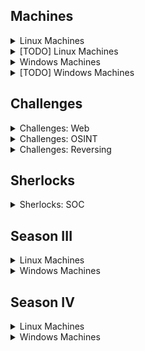 ## Machines

<details>
<br>
<summary> Linux Machines </summary>

| Box Name     | HackTheBox Link                                              | Writeup                                                      | Release Date | Difficulty |
| ------------ | ------------------------------------------------------------ | ------------------------------------------------------------ | ------------ | ---------- |
| Lame         | [Lame](https://app.hackthebox.com/machines/Lame)             | [Lame](https://htbwp.readthedocs.io/en/latest/linux/Lame.html) | 2017         | Easy       |
| Brainfuck    | [Brainfuck](https://app.hackthebox.com/machines/Brainfuck)   | [Brainfuck](https://htbwp.readthedocs.io/en/latest/linux/Brainfuck.html) | 2017         | Insane     |
| Shocker      | [Shocker](https://app.hackthebox.com/machines/Shocker)       | [Shocker](https://htbwp.readthedocs.io/en/latest/linux/Shocker.html) | 2017         | Easy       |
| Bashed       | [Bashed](https://app.hackthebox.com/machines/Bashed)         | [Bashed](https://htbwp.readthedocs.io/en/latest/linux/Bashed.html) | 2017         | Easy       |
| Nibbles      | [Nibbles](https://app.hackthebox.com/machines/Nibbles)       | [Nibbles](https://htbwp.readthedocs.io/en/latest/linux/Nibbles.html) | 2018         | Easy       |
| Beep         | [Beep](https://app.hackthebox.com/machines/Beep)             | [Beep](https://htbwp.readthedocs.io/en/latest/linux/Beep.html) | 2017         | Easy       |
| Cronos       | [Cronos](https://app.hackthebox.com/machines/Cronos)         | [Cronos](https://htbwp.readthedocs.io/en/latest/linux/Cronos.html) | 2017         | Medium     |
| Nineveh      | [Nineveh](https://app.hackthebox.com/machines/Nineveh)       | [Nineveh](https://htbwp.readthedocs.io/en/latest/linux/Nineveh.html) | 2017         | Medium     |
| Sense        | [Sense](https://app.hackthebox.com/machines/Sense)           | [Sense](https://htbwp.readthedocs.io/en/latest/linux/Sense.html) | 2017         | Easy       |
| Solidstate   | [Solidstate](https://app.hackthebox.com/machines/Solidstate) | [Solidstate](https://htbwp.readthedocs.io/en/latest/linux/Solidstate.html) | 2017         | Medium     |
| Node         | [Node](https://app.hackthebox.com/machines/Node)             | [Node](https://htbwp.readthedocs.io/en/latest/linux/Node.html) | 2017         | Medium     |
| Valentine    | [Valentine](https://app.hackthebox.com/machines/Valentine)   | [Valentine](https://htbwp.readthedocs.io/en/latest/linux/Valentine.html) | 2018         | Easy       |
| Poison       | [Poison](https://app.hackthebox.com/machines/Poison)         | [Poison](https://htbwp.readthedocs.io/en/latest/linux/Poison.html) | 2018         | Medium     |
| Sunday       | [Sunday](https://app.hackthebox.com/machines/Sunday)         | [Sunday](https://htbwp.readthedocs.io/en/latest/linux/Sunday.html) | 2018         | Easy       |
| Tartarsauce  | [Tartarsauce](https://app.hackthebox.com/machines/Tartarsauce) | [Tartarsauce](https://htbwp.readthedocs.io/en/latest/linux/Tartarsauce.html) | 2018         | Medium     |
| Irked        | [Irked](https://app.hackthebox.com/machines/Irked)           | [Irked](https://htbwp.readthedocs.io/en/latest/linux/Irked.html) | 2018         | Easy       |
| Friendzone   | [Friendzone](https://app.hackthebox.com/machines/Friendzone) | [Friendzone](https://htbwp.readthedocs.io/en/latest/linux/Friendzone.html) | 2019         | Easy       |
| Swagshop     | [Swagshop](https://app.hackthebox.com/machines/Swagshop)     | [Swagshop](https://htbwp.readthedocs.io/en/latest/linux/Swagshop.html) | 2019         | Easy       |
| Networked    | [Networked](https://app.hackthebox.com/machines/Networked)   | [Networked](https://htbwp.readthedocs.io/en/latest/linux/Networked.html) | 2019         | Easy       |
| Jarvis       | [Jarvis](https://app.hackthebox.com/machines/Jarvis)         | [Jarvis](https://htbwp.readthedocs.io/en/latest/linux/Jarvis.html) | 2019         | Medium     |
| Mirai        | [Mirai](https://app.hackthebox.com/machines/Mirai)           | [Mirai](https://htbwp.readthedocs.io/en/latest/linux/Mirai.html) | 2017         | Easy       |
| Popcorn      | [Popcorn](https://app.hackthebox.com/machines/Popcorn)       | [Popcorn](https://htbwp.readthedocs.io/en/latest/linux/Popcorn.html) | 2017         | Medium     |
| Haircut      | [Haircut](https://app.hackthebox.com/machines/Haircut)       | [Haircut](https://htbwp.readthedocs.io/en/latest/linux/Haircut.html) | 2017         | Medium     |
| Blocky       | [Blocky](https://app.hackthebox.com/machines/Blocky)         | [Blocky](https://htbwp.readthedocs.io/en/latest/linux/Blocky.html) | 2017         | Easy       |
| Frolic       | [Frolic](https://app.hackthebox.com/machines/Frolic)         | [Frolic](https://htbwp.readthedocs.io/en/latest/linux/Frolic.html) | 2018         | Easy       |
| Postman      | [Postman](https://app.hackthebox.com/machines/Postman)       | [Postman](https://htbwp.readthedocs.io/en/latest/linux/Postman.html) | 2019         | Easy       |
| Mango        | [Mango](https://app.hackthebox.com/machines/Mango)           | [Mango](https://htbwp.readthedocs.io/en/latest/linux/Mango.html) | 2019         | Medium     |
| Traverxec    | [Traverxec](https://app.hackthebox.com/machines/Traverxec)   | [Traverxec](https://htbwp.readthedocs.io/en/latest/linux/Traverxec.html) | 2019         | Easy       |
| OpenAdmin    | [OpenAdmin](https://app.hackthebox.com/machines/OpenAdmin)   | [OpenAdmin](https://htbwp.readthedocs.io/en/latest/linux/OpenAdmin.html) | 2020         | Easy       |
| Magic        | [Magic](https://app.hackthebox.com/machines/Magic)           | [Magic](https://htbwp.readthedocs.io/en/latest/linux/Magic.html) | 2020         | Medium     |
| Admirer      | [Admirer](https://app.hackthebox.com/machines/Admirer)       | [Admirer](https://htbwp.readthedocs.io/en/latest/linux/Admirer.html) | 2020         | Easy       |
| Blunder      | [Blunder](https://app.hackthebox.com/machines/Blunder)       | [Blunder](https://htbwp.readthedocs.io/en/latest/linux/Blunder.html) | 2020         | Easy       |
| Tabby        | [Tabby](https://app.hackthebox.com/machines/Tabby)           | [Tabby](https://htbwp.readthedocs.io/en/latest/linux/Tabby.html) | 2020         | Easy       |
| Doctor       | [Doctor](https://app.hackthebox.com/machines/Doctor)         | [Doctor](https://htbwp.readthedocs.io/en/latest/linux/Doctor.html) | 2020         | Easy       |
| SneakyMailer | [SneakyMailer](https://app.hackthebox.com/machines/SneakyMailer) | [SneakyMailer](https://htbwp.readthedocs.io/en/latest/linux/SneakyMailer.html) | 2020         | Medium     |
| Passage      | [Passage](https://app.hackthebox.com/machines/Passage)       | [Passage](https://htbwp.readthedocs.io/en/latest/linux/Passage.html) | 2020         | Medium     |
| Luanne       | [Luanne](https://app.hackthebox.com/machines/Luanne)         | [Luanne](https://htbwp.readthedocs.io/en/latest/linux/Luanne.html) | 2020         | Easy       |
| Time         | [Time](https://app.hackthebox.com/machines/Time)             | [Time](https://htbwp.readthedocs.io/en/latest/linux/Time.html) | 2020         | Medium     |
| Ready        | [Ready](https://app.hackthebox.com/machines/Ready)           | [Ready](https://htbwp.readthedocs.io/en/latest/linux/Ready.html) | 2020         | Medium     |
| Delivery     | [Delivery](https://app.hackthebox.com/machines/Delivery)     | [Delivery](https://htbwp.readthedocs.io/en/latest/linux/Delivery.html) | 2021         | Easy       |
| Ophiuchi     | [Ophiuchi](https://app.hackthebox.com/machines/Ophiuchi)     | [Ophiuchi](https://htbwp.readthedocs.io/en/latest/linux/Ophiuchi.html) | 2021         | Medium     |
| ScriptKiddie | [ScriptKiddie](https://app.hackthebox.com/machines/ScriptKiddie) | [ScriptKiddie](https://htbwp.readthedocs.io/en/latest/linux/ScriptKiddie.html) | 2021         | Easy       |
| Armageddon   | [Armageddon](https://app.hackthebox.com/machines/Armageddon) | [Armageddon](https://htbwp.readthedocs.io/en/latest/linux/Armageddon.html) | 2021         | Easy       |
| Knife        | [Knife](https://app.hackthebox.com/machines/Knife)           | [Knife](https://htbwp.readthedocs.io/en/latest/linux/Knife.html) | 2021         | Easy       |
| Pit          | [Pit](https://app.hackthebox.com/machines/Pit)               | [Pit](https://htbwp.readthedocs.io/en/latest/linux/Pit.html) | 2021         | Medium     |
| Seal         | [Seal](https://app.hackthebox.com/machines/Seal)             | [Seal](https://htbwp.readthedocs.io/en/latest/linux/Seal.html) | 2021         | Medium     |
| Previse      | [Previse](https://app.hackthebox.com/machines/Previse)       | [Previse](https://htbwp.readthedocs.io/en/latest/linux/Previse.html) | 2021         | Medium     |
| Forge        | [Forge](https://app.hackthebox.com/machines/Forge)           | [Forge](https://htbwp.readthedocs.io/en/latest/linux/Forge.html) | 2021         | Medium     |
| Horizontall  | [Horizontall](https://app.hackthebox.com/machines/Horizontall) | [Horizontall](https://htbwp.readthedocs.io/en/latest/linux/Horizontall.html) | 2021         | Easy       |
| Shibboleth   | [Shibboleth](https://app.hackthebox.com/machines/Shibboleth) | [Shibboleth](https://htbwp.readthedocs.io/en/latest/linux/Shibboleth.html) | 2021         | Medium     |
| Writer       | [Writer](https://app.hackthebox.com/machines/Writer)         | [Writer](https://htbwp.readthedocs.io/en/latest/linux/Writer.html) | 2021         | Medium     |
| Precious     | [Precious](https://app.hackthebox.com/machines/Precious)     | [Precious](https://htbwp.readthedocs.io/en/latest/linux/Precious.html) | 2022         | Easy       |
| Pandora      | [Pandora](https://app.hackthebox.com/machines/Pandora)       | [Pandora](https://htbwp.readthedocs.io/en/latest/linux/Pandora.html) | 2022         | Easy       |
| Meta         | [Meta](https://app.hackthebox.com/machines/Meta)             | [Meta](https://htbwp.readthedocs.io/en/latest/linux/Meta.html) | 2022         | Medium     |
| Paper        | [Paper](https://app.hackthebox.com/machines/Paper)           | [Paper](https://htbwp.readthedocs.io/en/latest/linux/Paper.html) | 2022         | Easy       |
| Seventeen    | [Seventeen](https://app.hackthebox.com/machines/Seventeen)   | [Seventeen](https://htbwp.readthedocs.io/en/latest/linux/Seventeen.html) | 2022         | Hard       |
| Busqueda     | [Busqueda](https://app.hackthebox.com/machines/Busqueda)     | [Busqueda](https://htbwp.readthedocs.io/en/latest/linux/Busqueda.html) | 2022         | Easy       |
| UpDown       | [UpDown](https://app.hackthebox.com/machines/UpDown)         | [UpDown](https://htbwp.readthedocs.io/en/latest/linux/UpDown.html) | 2022         | Medium     |
| Broker       | [Broker](https://app.hackthebox.com/machines/Broker)         | [Broker](https://htbwp.readthedocs.io/en/latest/linux/Broker.html) | 2023         | Easy       |
| Intentions   | [Intentions](https://app.hackthebox.com/machines/Intentions)         | [Intentions](https://htbwp.readthedocs.io/en/latest/linux/Intentions.html) | 2023         | Hard       |

</details>

<details>
<br>
<summary> [TODO] Linux Machines </summary>

- [ ] Soccer
- [ ] Mentor
- [ ] Cerberus
- [ ] Quick

More challenging machines:

- [ ] Developer
- [ ] Kotarak
- [ ] falafel
- [ ] Devops
- [ ] Hawk
- [ ] Lightweight
- [ ] La
- [ ] Jail
- [ ] Safe
- [ ] Bitlab
- [ ] October
- [ ] Book
- [ ] Monitors
- [ ] Dynstr
- [ ] Pikaboo
- [ ] Stacked
- [ ] Backdoor
- [ ] AdmirerToo
- [ ] Undetected

</details>

<details>
<br>
<summary> Windows Machines </summary>

| Box Name   | HackTheBox Link                                              | Writeup                                                      | Release Date | Difficulty |
| ---------- | ------------------------------------------------------------ | ------------------------------------------------------------ | ------------ | ---------- |
| Legacy     | [Legacy](https://app.hackthebox.com/machines/Legacy)         | [Legacy](https://htbwp.readthedocs.io/en/latest/windows/Legacy.html) | 2017         | Easy       |
| Blue       | [Blue](https://app.hackthebox.com/machines/Blue)             | [Blue](https://htbwp.readthedocs.io/en/latest/windows/Blue.html) | 2017         | Easy       |
| Devel      | [Devel](https://app.hackthebox.com/machines/Devel)           | [Devel](https://htbwp.readthedocs.io/en/latest/windows/Devel.html) | 2017         | Easy       |
| Optimum    | [Optimum](https://app.hackthebox.com/machines/Optimum)       | [Optimum](https://htbwp.readthedocs.io/en/latest/windows/Optimum.html) | 2017         | Easy       |
| Bastard    | [Bastard](https://app.hackthebox.com/machines/Bastard)       | [Bastard](https://htbwp.readthedocs.io/en/latest/windows/Bastard.html) | 2017         | Medium     |
| Granny     | [Granny](https://app.hackthebox.com/machines/Granny)         | [Granny](https://htbwp.readthedocs.io/en/latest/windows/Granny.html) | 2017         | Easy       |
| Arctic     | [Arctic](https://app.hackthebox.com/machines/Arctic)         | [Arctic](https://htbwp.readthedocs.io/en/latest/windows/Arctic.html) | 2017         | Easy       |
| Grandpa    | [Grandpa](https://app.hackthebox.com/machines/Grandpa)       | [Grandpa](https://htbwp.readthedocs.io/en/latest/windows/Grandpa.html) | 2017         | Easy       |
| Silo       | [Silo](https://app.hackthebox.com/machines/Silo)             | [Silo](https://htbwp.readthedocs.io/en/latest/windows/Silo.html) | 2018         | Medium     |
| Bounty     | [Bounty](https://app.hackthebox.com/machines/Bounty)         | [Bounty](https://htbwp.readthedocs.io/en/latest/windows/Bounty.html) | 2018         | Easy       |
| Jerry      | [Jerry](https://app.hackthebox.com/machines/Jerry)           | [Jerry](https://htbwp.readthedocs.io/en/latest/windows/Jerry.html) | 2018         | Easy       |
| Conceal    | [Conceal](https://app.hackthebox.com/machines/Conceal)       | [Conceal](https://htbwp.readthedocs.io/en/latest/windows/Conceal.html) | 2018         | Easy       |
| Chatterbox | [Chatterbox](https://app.hackthebox.com/machines/Chatterbox) | [Chatterbox](https://htbwp.readthedocs.io/en/latest/windows/Chatterbox.html) | 2018         | Mediums    |
| Forest     | [Forest](https://app.hackthebox.com/machines/Forest)         | [Forest](https://htbwp.readthedocs.io/en/latest/windows/Forest.html) | 2019         | Easy       |
| Driver     | [Driver](https://app.hackthebox.com/machines/Driver)         | [Driver](https://htbwp.readthedocs.io/en/latest/windows/Driver.html) | 2021         | Easy       |
| Return     | [Return](https://app.hackthebox.com/machines/Return)         | [Return](https://htbwp.readthedocs.io/en/latest/windows/Return.html) | 2021         | Easy       |
| Love       | [Love](https://app.hackthebox.com/machines/Love)             | [Love](https://htbwp.readthedocs.io/en/latest/windows/Love.html) | 2021         | Easy       |
| Support    | [Support](https://app.hackthebox.com/machines/Support)       | [Support](https://htbwp.readthedocs.io/en/latest/windows/Support.html) | 2022         | Easy       |
| Timelapse  | [Timelapse](https://app.hackthebox.com/machines/Timelapse)   | [Timelapse](https://htbwp.readthedocs.io/en/latest/windows/Timelapse.html) | 2022         | Easy       |

</details>

<details>
<br>
<summary> [TODO] Windows Machines </summary>

- [ ] BankRobber
- [ ] Cereal
- [ ] secnotes
- [ ] Bastion
- [ ] Buff
- [ ] Servmon
- [ ] Active
- [ ] Remote
- [ ] Fuse
- [ ] Omni
- [ ] Worker
- [ ] Intelligence
- [ ] APT
- [ ] Object
- [ ] Acute
- [ ] StreamIO
- [ ] Scrambled
- [ ] Escape
- [ ] Flight
- [ ] Blackfield
- [ ] Absolute
- [ ] Outdated
- [ ] Atom
- [ ] Aero
- [ ] Cerberus
- [ ] Multimaster

More challenging machines:

- [ ] Jeeves
- [ ] Bart
- [ ] Tally
- [ ] Netmon
- [ ] Sizzle
- [ ] Sniper
- [ ] Control
- [ ] Nest
- [ ] Sauna
- [ ] Cascade
- [ ] Querier
- [ ] BreadCrumbs
- [ ] PivotAPI
- [ ] Monteverde
- [ ] Search

</details>

## Challenges

<details>
<br>
<summary> Challenges: Web </summary>


| Challenge Name | HackTheBox Link                                          | Writeup                                                      | Difficulty |
| -------------- | -------------------------------------------------------- | ------------------------------------------------------------ | ---------- |
| LoveTok        | [LoveTok](https://app.hackthebox.com/challenges/LoveTok) | [LoveTok](https://htbwp.readthedocs.io/en/latest/challenges/web/LoveTok.html) | Easy       |
| Toxic          | [Toxic](https://app.hackthebox.com/challenges/Toxic)     | [Toxic](https://htbwp.readthedocs.io/en/latest/challenges/web/Toxic.html) | Easy       |

</details>

<details>
<br>
<summary> Challenges: OSINT </summary>

| Challenge Name | HackTheBox Link                                          | Writeup                                                      | Difficulty |
| -------------- | -------------------------------------------------------- | ------------------------------------------------------------ | ---------- |
| ID Exposed        | [ID Exposed](https://app.hackthebox.com/challenges/ID%2520Exposed) | [ID Exposed](https://htbwp.readthedocs.io/en/latest/challenges/web/ID_Exposed.html) | Easy       |
| Money Flowz       | [Money Flowz](https://app.hackthebox.com/challenges/Money%2520Flowz) | [Money Flowz](https://htbwp.readthedocs.io/en/latest/challenges/web/Money_Flowz.html) | Easy       |
| Infiltration      | [Infiltration](https://app.hackthebox.com/challenges/Infiltration) | [Infiltration](https://htbwp.readthedocs.io/en/latest/challenges/web/Infiltration.html) | Easy       |
| Easy Phish      | [Easy Phish](https://app.hackthebox.com/challenges/Easy%2520Phish) | [Easy Phish](https://htbwp.readthedocs.io/en/latest/challenges/web/Easy_Phish.html) | Easy       |

</details>

<details>
<br>
<summary> Challenges: Reversing </summary>


| Challenge Name | HackTheBox Link                                          | Writeup                                                      | Difficulty |
| -------------- | -------------------------------------------------------- | ------------------------------------------------------------ | ---------- |
| Hunting License        | [Hunting License](https://app.hackthebox.com/challenges/Hunting%2520License) | [Hunting License](https://htbwp.readthedocs.io/en/latest/challenges/web/Hunting_License.html) | Easy       |
| Shattered Tablet       | [Shattered Tablet](https://app.hackthebox.com/challenges/Shattered%2520Tablet) | [Shattered Tablet](https://htbwp.readthedocs.io/en/latest/challenges/web/Shattered_Tablet.html) | Easy       |
| WIDE                   | [WIDE](https://app.hackthebox.com/challenges/WIDE) | [WIDE](https://htbwp.readthedocs.io/en/latest/challenges/web/WIDE.html) | Easy       |

</details>

## Sherlocks

<details>
<br>
<summary> Sherlocks: SOC </summary>

| Case Name | HackTheBox Link                                         | Writeup                                                      | Release Date | Category | Difficulty |
| --------- | ------------------------------------------------------- | ------------------------------------------------------------ | ------------ | -------- | ---------- |
| Meerkat   | [Meerkat](https://app.hackthebox.com/sherlocks/Meerkat) | [Meerkat](https://htbwp.readthedocs.io/en/latest/sherlocks/Meerkat.html) | 13 Nov, 2023 | SOC      | Easy       |

</details>

## Season III

<details>
<br>
<summary> Linux Machines </summary>

| Box Name           | HackTheBox Link                                              | Writeup                                                      | Release Date                                          | Difficulty                                          |
| ------------------ | ------------------------------------------------------------ | ------------------------------------------------------------ | ------------------------------------------------------------ | ------------------------------------------------------------ |
| Keeper             | [Keeper](https://app.hackthebox.com/machines/Keeper)         | [Keeper](https://htbwp.readthedocs.io/en/latest/season3/linux/Keeper.html#) | 2023 | Easy |
| Clicker            | [Clicker](https://app.hackthebox.com/machines/Clicker)       | [Clicker](https://htbwp.readthedocs.io/en/latest/season3/linux/Clicker.html#) | 2023 | Medium |
| Zipping            | [Zipping](https://app.hackthebox.com/machines/Zipping)       | [Zipping](https://htbwp.readthedocs.io/en/latest/season3/linux/Zipping.html) | 2023 | Medium |
| Drive        | [Drive](https://app.hackthebox.com/machines/Drive)           | [Drive](https://htbwp.readthedocs.io/en/latest/season3/linux/Drive.html) | 2023 | Hard |
| Cybermonday  | [Cybermonday](https://app.hackthebox.com/machines/Cybermonday) | [Cybermonday](https://htbwp.readthedocs.io/en/latest/season3/linux/Cybermonday.html) | 2023 | Hard |
| Devvortex          | [Devvortex](https://app.hackthebox.com/machines/Devvortex)   | [Devvortex](https://htbwp.readthedocs.io/en/latest/season3/linux/Devvortex.html) | 2023 | Easy |
| Sau                | [Sau](https://app.hackthebox.com/machines/Sau)               | [Sau](https://htbwp.readthedocs.io/en/latest/season3/linux/Sau.html) | 2023 | Easy |
| CozyHosting        | [CozyHosting](https://app.hackthebox.com/machines/CozyHosting) | [CozyHosting](https://htbwp.readthedocs.io/en/latest/season3/linux/CozyHosting.html) | 2023 | Easy |
| Analytics          | [Analytics](https://app.hackthebox.com/machines/Analytics)   | [Analytics](https://htbwp.readthedocs.io/en/latest/season3/linux/Analytics.html) | 2023 | Easy |
| Codify             | [Codify](https://app.hackthebox.com/machines/Codify)         | [Codify](https://htbwp.readthedocs.io/en/latest/season3/linux/Codify.html) | 2023 | Easy |
| Ouija        | [Ouija](https://app.hackthebox.com/machines/Ouija)           | [Ouija](https://htbwp.readthedocs.io/en/latest/season3/linux/Ouija.html) | 2023 | Insane |
| Surveillance       | [Surveillance](https://app.hackthebox.com/machines/Surveillance) | [Surveillance](https://htbwp.readthedocs.io/en/latest/season3/linux/Surveillance.html) | 2023 | Medium |

</details>

<details>
<br>
<summary> Windows Machines </summary>

| Box Name  | HackTheBox Link                                            | Writeup                                                      | Release Date | Difficulty |
| --------- | ---------------------------------------------------------- | ------------------------------------------------------------ | ------------ | ---------- |
| Hospital  | [Hospital](https://app.hackthebox.com/machines/Hospital)   | [Hospital](https://htbwp.readthedocs.io/en/latest/season3/windows/Hospital.html#) | 2023         | Medium     |
| Authority | [Authority](https://app.hackthebox.com/machines/Authority) | [Authority](https://htbwp.readthedocs.io/en/latest/season3/windows/Authority.html#) | 2023         | Medium     |
| Manager   | [Manager](https://app.hackthebox.com/machines/Manager)     | [Manager](https://htbwp.readthedocs.io/en/latest/season3/windows/Manager.html) | 2023         | Medium     |
| Visual    | [Visual](https://app.hackthebox.com/machines/Visual)       | [Visual](https://htbwp.readthedocs.io/en/latest/season3/windows/Visual.html) | 2023         | Medium     |
| Appsanity | [Appsanity](https://app.hackthebox.com/machines/Appsanity)       | [Appsanity](https://htbwp.readthedocs.io/en/latest/season3/windows/Appsanity.html) | 2023         | Hard     |

</details>

## Season IV

<details>
<br>
<summary> Linux Machines </summary>

| Box Name           | HackTheBox Link                                              | Writeup                                                      | Release Date                                          | Difficulty                                          |
| ------------------ | ------------------------------------------------------------ | ------------------------------------------------------------ | ------------------------------------------------------------ | ------------------------------------------------------------ |
| Bizness             | [Bizness](https://app.hackthebox.com/machines/Bizness)         | [Bizness](https://htbwp.readthedocs.io/en/latest/season4/linux/Bizness.html) | 2024 | Easy |
| Monitored           | [Monitored](https://app.hackthebox.com/machines/Monitored)         | [Monitored](https://htbwp.readthedocs.io/en/latest/season4/linux/Monitored.html) | 2024 | Medium |
| Skyfall             | [Skyfall](https://app.hackthebox.com/machines/Skyfall)         | [Skyfall](https://htbwp.readthedocs.io/en/latest/season4/linux/Skyfall.html) | 2024 | Insane |
| Perfection          | [Perfection](https://app.hackthebox.com/machines/Perfection)         | [Perfection](https://htbwp.readthedocs.io/en/latest/season4/linux/Perfection.html) | 2024 | Easy |
| FormulaX            | [FormulaX](https://app.hackthebox.com/machines/FormulaX)         | [FormulaX](https://htbwp.readthedocs.io/en/latest/season4/linux/FormulaX.html) | 2024 | Hard |
| WifineticTwo        | [WifineticTwo](https://app.hackthebox.com/machines/WifineticTwo)         | [WifineticTwo](https://htbwp.readthedocs.io/en/latest/season4/linux/WifineticTwo.html) | 2024 | Medium |
| Headless            | [Headless](https://app.hackthebox.com/machines/Headless)         | [Headless](https://htbwp.readthedocs.io/en/latest/season4/linux/Headless.html) | 2024 | Easy |
| Usage               | [Usage](https://app.hackthebox.com/machines/Usage)         | [Usage](https://htbwp.readthedocs.io/en/latest/season4/linux/Usage.html) | 2024 | Easy |

</details>

<details>
<br>
<summary> Windows Machines </summary>

| Box Name | HackTheBox Link                                          | Writeup                                                      | Release Date | Difficulty |
| -------- | -------------------------------------------------------- | ------------------------------------------------------------ | ------------ | ---------- |
| Analysis | [Analysis](https://app.hackthebox.com/machines/Analysis) | [Analysis](https://htbwp.readthedocs.io/en/latest/season4/windows/Analysis.html) | 2024         | Hard       |
|   Pov    | [Pov](https://app.hackthebox.com/machines/Pov) | [Pov](https://htbwp.readthedocs.io/en/latest/season4/windows/Pov.html) | 2024         | Medium       |
|  Crafty  | [Crafty](https://app.hackthebox.com/machines/Crafty) | [Crafty](https://htbwp.readthedocs.io/en/latest/season4/windows/Crafty.html) | 2024         | Easy       |
|  Office  | [Office](https://app.hackthebox.com/machines/Office) | [Undone]() | 2024         | Hard       |
|  Jab  | [Jab](https://app.hackthebox.com/machines/Jab) | [Jab](https://htbwp.readthedocs.io/en/latest/season4/windows/Jab.html) | 2024         | Medium       |

</details>
